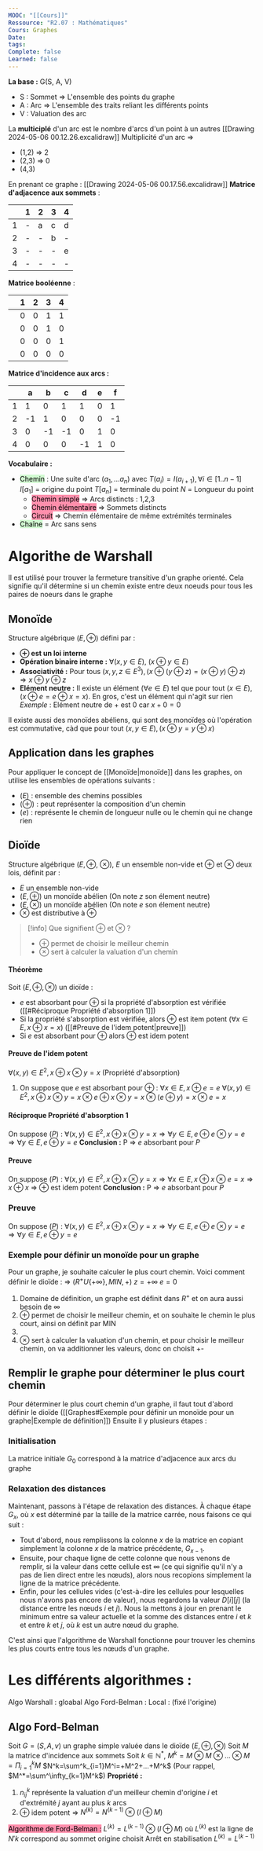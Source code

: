 ```yaml
---
MOOC: "[[Cours]]"
Ressource: "R2.07 : Mathématiques"
Cours: Graphes
Date: 
tags: 
Complete: false
Learned: false
---
```

**La base :**
G(S, A, V)
- S : Sommet ⇒ L'ensemble des points du graphe
- A : Arc ⇒ L'ensemble des traits reliant les différents points
- V : Valuation des arc

La **multiciplé** d'un arc est le nombre d'arcs d'un point à un autres
[[Drawing 2024-05-06 00.12.26.excalidraw]]
Multiplicité d'un arc =>
- (1,2) ⇒ 2
- (2,3) ⇒ 0
- (4,3)

En prenant ce graphe :
[[Drawing 2024-05-06 00.17.56.excalidraw]]
**Matrice d'adjacence aux sommets** :

|     | 1   | 2   | 3   | 4   |
| --- | --- | --- | --- | --- |
| 1   | -   | a   | c   | d   |
| 2   | -   | -   | b   | -   |
| 3   | -   | -   | -   | e   |
| 4   | -   | -   | -   | -   |

**Matrice booléenne** :

|     | 1   | 2   | 3   | 4   |
| --- | --- | --- | --- | --- |
|     | 0   | 0   | 1   | 1   |
|     | 0   | 0   | 1   | 0   |
|     | 0   | 0   | 0   | 1   |
|     | 0   | 0   | 0   | 0   |
**Matrice d'incidence aux arcs :**

|     | a   | b   | c   | d   | e   | f   |
| --- | --- | --- | --- | --- | --- | --- |
| 1   | 1   | 0   | 1   | 1   | 0   | 1   |
| 2   | -1  | 1   | 0   | 0   | 0   | -1  |
| 3   | 0   | -1  | -1  | 0   | 1   | 0   |
| 4   | 0   | 0   | 0   | -1  | 1   | 0   |
**Vocabulaire :**
- <mark style="background: #BBFABBA6;">Chemin</mark> : Une suite d'arc ($a_1,...a_ n$) avec $T(a_i)=I(a_{i+1}),\forall i\in[1..n-1]$
  $I[a_1]$ = origine du point
  $T[a_n]$ = terminale du point
  $N$ = Longueur du point
	- <mark style="background: #FF5582A6;">Chemin simple</mark> ⇒ Arcs distincts : 1,2,3
	- <mark style="background: #FF5582A6;">Chemin élémentaire</mark> ⇒ Sommets distincts
	- <mark style="background: #FF5582A6;">Circuit</mark> ⇒ Chemin élémentaire de même extrémités terminales
- <mark style="background: #BBFABBA6;">Chaîne</mark> = Arc sans sens


# Algorithe de Warshall
Il est utilisé pour trouver la fermeture transitive d'un graphe orienté. Cela signifie qu'il détermine si un chemin existe entre deux noeuds pour tous les paires de noeurs dans le graphe

## Monoïde
Structure algébrique $(E,\oplus)$ défini par :
- **$\oplus$ est un loi interne**
- **Opération binaire interne :** $\forall(x, y \in E)$, $(x \oplus y\in E)$
- **Associativité :** Pour tous $(x, y, z\in E^3), (x\oplus(y\oplus z)=(x\oplus y)\oplus z) ⇒ x\oplus y\oplus z$
- **Elément neutre :** Il existe un élément $(\forall e\in E)$ tel que pour tout $(x\in E),(x\oplus e=e \oplus x=x)$. En gros, c'est un élément qui n'agit sur rien
*Exemple* : Elément neutre de + est 0 car $x+0=0$




Il existe aussi des monoïdes abéliens, qui sont des monoïdes où l'opération est commutative, càd que pour tout $(x,y\in E),(x\oplus y=y \oplus x)$

## Application dans les graphes
Pour appliquer le concept de [[Monoïde|monoïde]] dans les graphes, on utilise les ensembles de opérations suivants :
- $(E)$ : ensemble des chemins possibles
- $(\oplus)$ : peut représenter la composition d'un chemin
- $(e)$ : représente le chemin de longueur nulle ou le chemin qui ne change rien

## Dioïde
Structure algébrique $(E, \oplus$, $\otimes$), $E$ un ensemble non-vide et $\oplus$ et $\otimes$ deux lois, définit par :
- $E$ un ensemble non-vide
- $(E,\oplus)$ un monoïde abélien (On note $z$ son élement neutre)
- $(E,\otimes$) un monoïde abélien (On note $e$ son élement neutre)
- $\otimes$ est distributive à $\oplus$

>[!info] Que signifient $\oplus$ et $\otimes$ ?
>- $\oplus$ permet de choisir le meilleur chemin
>- $\otimes$ sert à calculer la valuation d'un chemin

#### Théorème
Soit $(E, \oplus, \otimes)$ un dioïde :
- $e$ est absorbant pour $\oplus$ si la propriété d'absorption est vérifiée ([[#Réciproque Propriété d'absorption 1]])
- Si la propriété s'absorption est vérifiée, alors $\oplus$ est item potent ($\forall x\in E, x\oplus x = x$) ([[#Preuve de l'idem potent|preuve]])
- Si $e$ est absorbant pour $\oplus$ alors $\oplus$ est idem potent

#### Preuve de l'idem potent
$\forall(x,y)\in E^2,x\oplus x\otimes y=x$ (Propriété d'absorption)
1. On suppose que $e$ est absorbant pour $\oplus$ : $\forall x\in E, x\oplus e=e$ 
   $\forall(x,y)\in E^2, x\oplus x \otimes y = x\otimes e\oplus x \otimes y=x\otimes(e\oplus y)=x\otimes e=x$

#### Réciproque Propriété d'absorption 1
On suppose ($P$) : $\forall(x,y)\in E^2, x\oplus x\otimes y=x ⇒ \forall y\in E, e\oplus e\otimes y=e ⇒ \forall y\in E, e\oplus y=e$
**Conclusion :** P ⇒ $e$ absorbant pour $P$


#### Preuve
On suppose ($P$) : $\forall(x,y)\in E^2, x\oplus x\otimes y=x ⇒ \forall x\in E, x\oplus x\otimes e=x ⇒ x\oplus x$ ⇒ $\oplus$ est idem potent
**Conclusion :** P ⇒ $e$ absorbant pour $P$

### Preuve
On suppose ($P$) : $\forall(x,y)\in E^2, x\oplus x\otimes y=x ⇒ \forall y\in E, e\oplus e\otimes y=e ⇒ \forall y\in E, e\oplus y=e$

### Exemple pour définir un monoïde pour un graphe
Pour un graphe, je souhaite calculer le plus court chemin. Voici comment définir le dioïde :
⇒ $(R^+U\{+\infty\},MIN,+$)
$z=+\infty$
$e=0$
1. Domaine de définition, un graphe est définit dans $R^+$ et on aura aussi besoin de $\infty$
2. $\oplus$ permet de choisir le meilleur chemin, et on souhaite le chemin le plus court, ainsi on définit par MIN
3. 
4. $\otimes$ sert à calculer la valuation d'un chemin, et pour choisir le meilleur chemin, on va additionner les valeurs, donc on choisit +-

## Remplir le graphe pour déterminer le plus court chemin
Pour déterminer le plus court chemin d'un graphe, il faut tout d'abord définir le dioïde ([[Graphes#Exemple pour définir un monoïde pour un graphe|Exemple de définition]])
Ensuite il y plusieurs étapes :
### Initialisation
La matrice initiale $G_0$ correspond à la matrice d'adjacence aux arcs du graphe

 ### Relaxation des distances
Maintenant, passons à l'étape de relaxation des distances. À chaque étape $G_x$, où $x$ est déterminé par la taille de la matrice carrée, nous faisons ce qui suit :

- Tout d'abord, nous remplissons la colonne $x$ de la matrice en copiant simplement la colonne $x$ de la matrice précédente, $G_{x-1}$.
- Ensuite, pour chaque ligne de cette colonne que nous venons de remplir, si la valeur dans cette cellule est $\infty$ (ce qui signifie qu'il n'y a pas de lien direct entre les nœuds), alors nous recopions simplement la ligne de la matrice précédente.
- Enfin, pour les cellules vides (c'est-à-dire les cellules pour lesquelles nous n'avons pas encore de valeur), nous regardons la valeur $D[i][j]$ (la distance entre les nœuds $i$ et $j$). Nous la mettons à jour en prenant le minimum entre sa valeur actuelle et la somme des distances entre $i$ et $k$ et entre $k$ et $j$, où $k$ est un autre nœud du graphe.

C'est ainsi que l'algorithme de Warshall fonctionne pour trouver les chemins les plus courts entre tous les nœuds d'un graphe.



# Les différents algorithmes :
Algo Warshall : gloabal
Algo Ford-Belman : Local : (fixé l'origine)

## Algo Ford-Belman
Soit $G=(S,A,v)$ un graphe simple valuée dans le dioïde $(E, \oplus, \otimes)$
Soit $M$ la matrice d'incidence aux sommets
Soit $k\in\mathbb{N}^*$, $M^k=M\otimes M\otimes...\otimes M=\Pi^k_{i=1}M$
$N^k=\sum^k_{i=1}M^i=+M^2+...+M^k$ (Pour rappel, $M^*=\sum^\infty_{k=1}M^k$)
**Propriété :** 
1. $n_{ij}^k$ représente la valuation d'un meilleur chemin d'origine $i$ et d'extrémité $j$ ayant au plus $k$ arcs
2. $\oplus$ idem potent ⇒ $N^{(k)}=N^{(k-1)}\otimes(I\oplus M)$ 

<mark style="background: #FF5582A6;">Algorithme de Ford-Belman :</mark>
$L^{(k)}=L^{(k-1)}\otimes(I\oplus M)$ où $L^{(k)}$ est la ligne de $N{'k}$ correspond au sommet origine choisit
Arrêt en stabilisation $L^{(k)}=L^{(k-1)}$ 